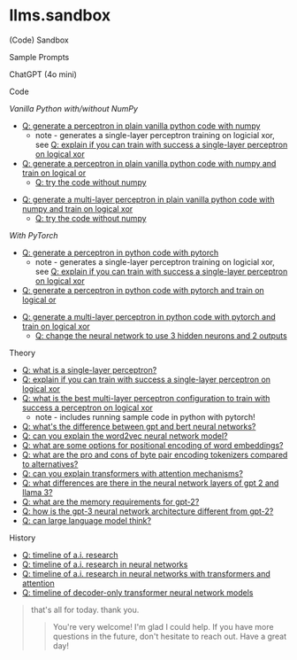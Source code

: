 # llms.sandbox

(Code) Sandbox



Sample Prompts


ChatGPT (4o mini)

Code

_Vanilla Python with/without NumPy_

- [Q: generate a perceptron in plain vanilla python code with numpy](perceptron/perceptron/)
   - note - generates a single-layer perceptron training on logicial xor, see [Q: explain if you can train with success a single-layer perceptron on logical xor](theory/non-linear/)
- [Q: generate a perceptron in plain vanilla python code with numpy and train on logical or](perceptron/perceptron-ii/)
  - [Q: try the code without numpy](perceptron/perceptron-iib/)

<!-- multi-layer perceptrons (mlp) -->

- [Q: generate a multi-layer perceptron in plain vanilla python code with numpy and train on logical xor](perceptron/perceptron-v2/)
  - [Q: try the code without numpy](perceptron/perceptron-v2b/)



_With PyTorch_

- [Q: generate a perceptron in python code with pytorch](perceptron-pytorch/perceptron-pytorch/)
   - note - generates a single-layer perceptron training on logicial xor, see [Q: explain if you can train with success a single-layer perceptron on logical xor](theory/non-linear/)
- [Q: generate a perceptron in python code with pytorch and train on logical or](perceptron-pytorch/perceptron-pytorch-ii/)


<!-- multi-layer perceptrons (mlp) -->

- [Q: generate a multi-layer perceptron in python code with pytorch and train on logical xor](perceptron-pytorch/perceptron-pytorch-v2)
  - [Q: change the neural network to use 3 hidden neurons and 2 outputs](perceptron-pytorch/perceptron-pytorch-v2b/)



Theory

- [Q: what is a single-layer perceptron?](theory/perceptron/)
- [Q: explain if you can train with success a single-layer perceptron on logical xor](theory/non-linear/)
- [Q: what is the best multi-layer perceptron configuration to train with success a perceptron on logical xor](theory/xor-model/)
  - note - includes running sample code in python with pytorch!
- [Q: what's the difference between gpt and bert neural networks?](theory/gpt-vs-bert/)
- [Q: can you explain the word2vec neural network model?](theory/word2vec/)
- [Q: what are some options for positional encoding of word embeddings?](theory/pos-encoding/)
- [Q: what are the pro and cons of byte pair encoding tokenizers compared to alternatives?](theory/bpe-vs-others/)
- [Q: can you explain transformers with attention mechanisms?](theory/transformers/)
- [Q: what differences are there in the neural network layers of gpt 2 and llama 3?](theory/gpt-vs-llama/)
- [Q: what are the memory requirements for gpt-2?](theory/gpt-memory/)
- [Q: how is the gpt-3 neural network architecture different from gpt-2?](theory/gpt2-vs-gpt3/)
- [Q: can large language model think?](theory/think/)



History

- [Q: timeline of a.i. research](history/timeline-ai/)
- [Q: timeline of a.i. research in neural networks](history/timeline-ai-nn/)
- [Q: timeline of a.i. research in neural networks with transformers and attention](history/timeline-ai-nn-transformers/)
- [Q: timeline of decoder-only transformer neural network models](history/timeline-ai-nn-transformers-decode/)





> that's all for today. thank you.
>
>> You're very welcome! I'm glad I could help.
>> If you have more questions in the future,
>> don't hesitate to reach out. Have a great day!

